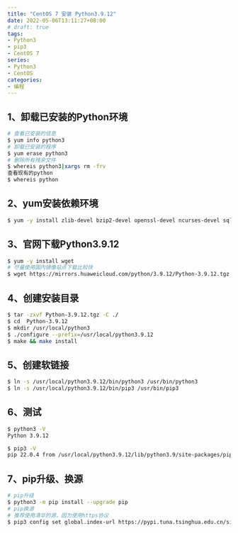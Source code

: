```yaml
---
title: "CentOS 7 安装 Python3.9.12"
date: 2022-05-06T13:11:27+08:00
# draft: true
tags:
- Python3
- pip3
- CentOS 7
series:
- Python3
- CentOS
categories:
- 编程
---
```


## 1、卸载已安装的Python环境

```bash
# 查看已安装的信息
$ yum info python3
# 卸载已安装的程序
$ yum erase python3
# 删除所有残余文件
$ whereis python3|xargs rm -frv
查看现有的python
$ whereis python
```

## 2、yum安装依赖环境

```bash
$ yum -y install zlib-devel bzip2-devel openssl-devel ncurses-devel sqlite-devel readline-devel tk-devel gdbm-devel db4-devel libpcap-devel xz-devel
```

## 3、官网下载Python3.9.12

```bash
$ yum -y install wget
# 尽量使用国内镜像站点下载比较快
$ wget https://mirrors.huaweicloud.com/python/3.9.12/Python-3.9.12.tgz
```

## 4、创建安装目录

```bash
$ tar -zxvf Python-3.9.12.tgz -C ./
$ cd  Python-3.9.12
$ mkdir /usr/local/python3 
$ ./configure --prefix=/usr/local/python3.9.12
$ make && make install
```

## 5、创建软链接

```bash
$ ln -s /usr/local/python3.9.12/bin/python3 /usr/bin/python3
$ ln -s /usr/local/python3.9.12/bin/pip3 /usr/bin/pip3
```

## 6、测试

```bash
$ python3 -V
Python 3.9.12

$ pip3 -V
pip 22.0.4 from /usr/local/python3.9.12/lib/python3.9/site-packages/pip (python 3.9)
```

## 7、pip升级、换源

```bash
# pip升级
$ python3 -m pip install --upgrade pip
# pip换源
# 推荐使用清华的源，因为使用https协议
$ pip3 config set global.index-url https://pypi.tuna.tsinghua.edu.cn/simple
```
